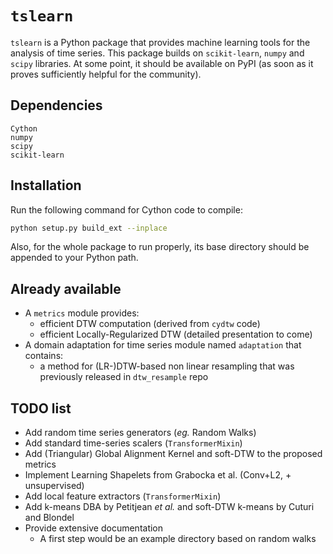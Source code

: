 # `tslearn`

`tslearn` is a Python package that provides machine learning tools for the analysis of time series.
This package builds on `scikit-learn`, `numpy` and `scipy` libraries.
At some point, it should be available on PyPI (as soon as it proves sufficiently helpful for the community).

## Dependencies

```
Cython
numpy
scipy
scikit-learn
```

## Installation

Run the following command for Cython code to compile:
```bash
python setup.py build_ext --inplace
```

Also, for the whole package to run properly, its base directory should be appended to your Python path.


## Already available

* A `metrics` module provides:
  * efficient DTW computation (derived from `cydtw` code)
  * efficient Locally-Regularized DTW (detailed presentation to come)
* A domain adaptation for time series module named `adaptation` that contains:
  * a method for (LR-)DTW-based non linear resampling that was previously released in `dtw_resample` repo 

## TODO list

* Add random time series generators (_eg._ Random Walks)
* Add standard time-series scalers (`TransformerMixin`)
* Add (Triangular) Global Alignment Kernel and soft-DTW to the proposed metrics
* Implement Learning Shapelets from Grabocka et al. (Conv+L2, + unsupervised)
* Add local feature extractors (`TransformerMixin`)
* Add k-means DBA by Petitjean _et al._ and soft-DTW k-means by Cuturi and Blondel
* Provide extensive documentation
  * A first step would be an example directory based on random walks